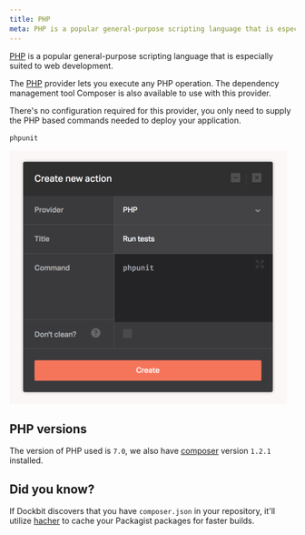 ```yaml
---
title: PHP
meta: PHP is a popular general-purpose scripting language that is especially suited to web development.
---
```


[PHP](https://php.net/) is a popular general-purpose scripting language that is especially suited to web development.

The [PHP](https://php.net/) provider lets you execute any PHP operation. The dependency management tool Composer is also available to use with this provider.

There's no configuration required for this provider, you only need to supply the PHP based commands needed to deploy your application.

```
phpunit
```

![PHP](../images/integrations/php.png)

## PHP versions

The version of PHP used is `7.0`, we also have [composer](https://getcomposer.org/) version `1.2.1` installed.

## Did you know?

If Dockbit discovers that you have `composer.json` in your repository, it'll utilize [hacher](https://github.com/Dockbit/hacher) to cache your Packagist packages for faster builds.
